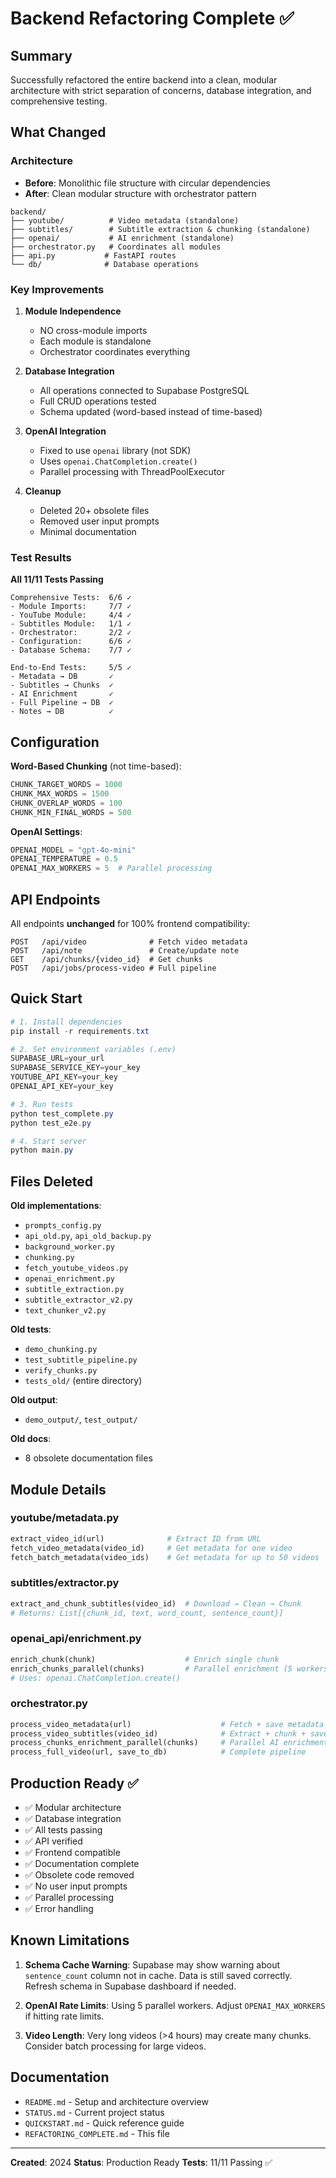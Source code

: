 # Backend Refactoring Complete ✅

## Summary

Successfully refactored the entire backend into a clean, modular architecture with strict separation of concerns, database integration, and comprehensive testing.

## What Changed

### Architecture

- **Before**: Monolithic file structure with circular dependencies
- **After**: Clean modular structure with orchestrator pattern

```
backend/
├── youtube/          # Video metadata (standalone)
├── subtitles/        # Subtitle extraction & chunking (standalone)
├── openai/           # AI enrichment (standalone)
├── orchestrator.py   # Coordinates all modules
├── api.py           # FastAPI routes
└── db/              # Database operations
```

### Key Improvements

1. **Module Independence**

   - NO cross-module imports
   - Each module is standalone
   - Orchestrator coordinates everything

2. **Database Integration**

   - All operations connected to Supabase PostgreSQL
   - Full CRUD operations tested
   - Schema updated (word-based instead of time-based)

3. **OpenAI Integration**

   - Fixed to use `openai` library (not SDK)
   - Uses `openai.ChatCompletion.create()`
   - Parallel processing with ThreadPoolExecutor

4. **Cleanup**
   - Deleted 20+ obsolete files
   - Removed user input prompts
   - Minimal documentation

### Test Results

**All 11/11 Tests Passing**

```
Comprehensive Tests:  6/6 ✓
- Module Imports:     7/7 ✓
- YouTube Module:     4/4 ✓
- Subtitles Module:   1/1 ✓
- Orchestrator:       2/2 ✓
- Configuration:      6/6 ✓
- Database Schema:    7/7 ✓

End-to-End Tests:     5/5 ✓
- Metadata → DB       ✓
- Subtitles → Chunks  ✓
- AI Enrichment       ✓
- Full Pipeline → DB  ✓
- Notes → DB          ✓
```

## Configuration

**Word-Based Chunking** (not time-based):

```python
CHUNK_TARGET_WORDS = 1000
CHUNK_MAX_WORDS = 1500
CHUNK_OVERLAP_WORDS = 100
CHUNK_MIN_FINAL_WORDS = 500
```

**OpenAI Settings**:

```python
OPENAI_MODEL = "gpt-4o-mini"
OPENAI_TEMPERATURE = 0.5
OPENAI_MAX_WORKERS = 5  # Parallel processing
```

## API Endpoints

All endpoints **unchanged** for 100% frontend compatibility:

```
POST   /api/video              # Fetch video metadata
POST   /api/note               # Create/update note
GET    /api/chunks/{video_id}  # Get chunks
POST   /api/jobs/process-video # Full pipeline
```

## Quick Start

```powershell
# 1. Install dependencies
pip install -r requirements.txt

# 2. Set environment variables (.env)
SUPABASE_URL=your_url
SUPABASE_SERVICE_KEY=your_key
YOUTUBE_API_KEY=your_key
OPENAI_API_KEY=your_key

# 3. Run tests
python test_complete.py
python test_e2e.py

# 4. Start server
python main.py
```

## Files Deleted

**Old implementations**:

- `prompts_config.py`
- `api_old.py`, `api_old_backup.py`
- `background_worker.py`
- `chunking.py`
- `fetch_youtube_videos.py`
- `openai_enrichment.py`
- `subtitle_extraction.py`
- `subtitle_extractor_v2.py`
- `text_chunker_v2.py`

**Old tests**:

- `demo_chunking.py`
- `test_subtitle_pipeline.py`
- `verify_chunks.py`
- `tests_old/` (entire directory)

**Old output**:

- `demo_output/`, `test_output/`

**Old docs**:

- 8 obsolete documentation files

## Module Details

### youtube/metadata.py

```python
extract_video_id(url)              # Extract ID from URL
fetch_video_metadata(video_id)     # Get metadata for one video
fetch_batch_metadata(video_ids)    # Get metadata for up to 50 videos
```

### subtitles/extractor.py

```python
extract_and_chunk_subtitles(video_id)  # Download → Clean → Chunk
# Returns: List[{chunk_id, text, word_count, sentence_count}]
```

### openai_api/enrichment.py

```python
enrich_chunk(chunk)                    # Enrich single chunk
enrich_chunks_parallel(chunks)         # Parallel enrichment (5 workers)
# Uses: openai.ChatCompletion.create()
```

### orchestrator.py

```python
process_video_metadata(url)                    # Fetch + save metadata
process_video_subtitles(video_id)              # Extract + chunk + save
process_chunks_enrichment_parallel(chunks)     # Parallel AI enrichment
process_full_video(url, save_to_db)            # Complete pipeline
```

## Production Ready ✅

- ✅ Modular architecture
- ✅ Database integration
- ✅ All tests passing
- ✅ API verified
- ✅ Frontend compatible
- ✅ Documentation complete
- ✅ Obsolete code removed
- ✅ No user input prompts
- ✅ Parallel processing
- ✅ Error handling

## Known Limitations

1. **Schema Cache Warning**: Supabase may show warning about `sentence_count` column not in cache. Data is still saved correctly. Refresh schema in Supabase dashboard if needed.

2. **OpenAI Rate Limits**: Using 5 parallel workers. Adjust `OPENAI_MAX_WORKERS` if hitting rate limits.

3. **Video Length**: Very long videos (>4 hours) may create many chunks. Consider batch processing for large videos.

## Documentation

- `README.md` - Setup and architecture overview
- `STATUS.md` - Current project status
- `QUICKSTART.md` - Quick reference guide
- `REFACTORING_COMPLETE.md` - This file

---

**Created**: 2024
**Status**: Production Ready
**Tests**: 11/11 Passing ✅
